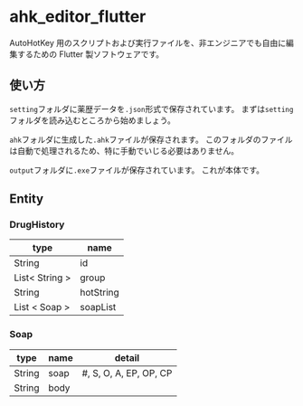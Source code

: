 # ahk_editor_flutter

AutoHotKey 用のスクリプトおよび実行ファイルを、非エンジニアでも自由に編集するための Flutter 製ソフトウェアです。

## 使い方

`setting`フォルダに薬歴データを`.json`形式で保存されています。
まずは`setting`フォルダを読み込むところから始めましょう。

`ahk`フォルダに生成した`.ahk`ファイルが保存されます。
このフォルダのファイルは自動で処理されるため、特に手動でいじる必要はありません。

`output`フォルダに`.exe`ファイルが保存されています。
これが本体です。

## Entity

### DrugHistory

| type           | name      |
| -------------- | --------- |
| String         | id        |
| List< String > | group     |
| String         | hotString |
| List < Soap >  | soapList  |

### Soap

| type   | name | detail                 |
| ------ | ---- | ---------------------- |
| String | soap | #, S, O, A, EP, OP, CP |
| String | body |

###
